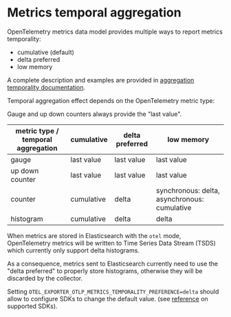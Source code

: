 # Metrics temporal aggregation

OpenTelemetry metrics data model provides multiple ways to report metrics temporality:
- cumulative (default)
- delta preferred
- low memory

A complete description and examples are provided in [aggregation temporality documentation](https://opentelemetry.io/docs/specs/otel/metrics/supplementary-guidelines/#aggregation-temporality).

Temporal aggregation effect depends on the OpenTelemetry metric type:

Gauge and up down counters always provide the "last value".

| metric type / temporal aggregation | cumulative | delta preferred | low memory                                   |
|------------------------------------|------------|-----------------|----------------------------------------------|
| gauge                              | last value | last value      | last value                                   |
| up down counter                    | last value | last value      | last value                                   |
| counter                            | cumulative | delta           | synchronous: delta, asynchronous: cumulative |
| histogram                          | cumulative | delta           | delta                                        |

When metrics are stored in Elasticsearch with the `otel` mode,
OpenTelemetry metrics will be written to Time Series Data Stream (TSDS) which currently only support delta histograms.

As a consequence, metrics sent to Elasticsearch currently need to use the "delta preferred" to properly store histograms,
otherwise they will be discarded by the collector.

Setting `OTEL_EXPORTER_OTLP_METRICS_TEMPORALITY_PREFERENCE=delta` should allow to configure SDKs to change the default value.
(see [reference](https://github.com/open-telemetry/opentelemetry-specification/blob/main/spec-compliance-matrix.md#environment-variables) on supported SDKs).
